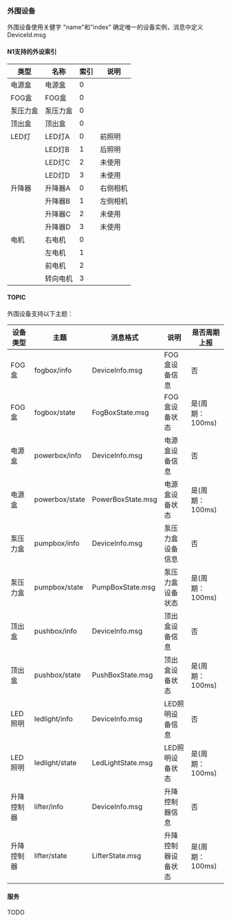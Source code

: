 
### 外围设备

外围设备使用关健字 "name"和"index" 确定唯一的设备实例，消息中定义DeviceId.msg


#### N1支持的外设索引

| 类型 | 名称 |  索引 |  说明 | 
| -- | -- | -- | -- |
| 电源盒 | 电源盒 |  0 |  |
| FOG盒 | FOG盒 | 0 |  |
| 泵压力盒 | 泵压力盒 | 0 |  |
| 顶出盒 | 顶出盒 | 0 |  |
| LED灯 | LED灯A | 0 | 前照明 |
| | LED灯B | 1 | 后照明 |
| | LED灯C | 2 | 未使用 |
| | LED灯D | 3 | 未使用 |
| 升降器 | 升降器A | 0 | 右侧相机 |
| | 升降器B | 1 |  左侧相机 |
| | 升降器C | 2 |  未使用 |
| | 升降器D | 3 |  未使用 |
| 电机 | 右电机 | 0 |  |
| | 左电机 | 1 |   |
| | 前电机 | 2 |   |
| | 转向电机 | 3 |   |


#### TOPIC

外围设备支持以下主题：

| 设备类型 | 主题  |  消息格式  | 说明 | 是否周期上报  |
| -- | -- | -- | -- |  -- | 
|  FOG盒 | fogbox/info  | DeviceInfo.msg  | FOG盒设备信息  |  否 | 
|  FOG盒 | fogbox/state  | FogBoxState.msg  | FOG盒设备状态  |  是(周期：100ms) | 
|  电源盒 | powerbox/info  | DeviceInfo.msg  | 电源盒设备信息  |  否 | 
|  电源盒 | powerbox/state  | PowerBoxState.msg  | 电源盒设备状态  |  是(周期：100ms) | 
|  泵压力盒 | pumpbox/info  | DeviceInfo.msg  | 泵压力盒设备信息  |  否 | 
|  泵压力盒 | pumpbox/state  | PumpBoxState.msg  | 泵压力盒设备状态  |  是(周期：100ms) | 
|  顶出盒 | pushbox/info  | DeviceInfo.msg  | 顶出盒设备信息  |  否 | 
|  顶出盒 | pushbox/state  | PushBoxState.msg  | 顶出盒设备状态  |  是(周期：100ms) | 
|  LED照明 | ledlight/info  | DeviceInfo.msg  | LED照明设备信息  |  否 | 
|  LED照明 | ledlight/state  | LedLightState.msg  | LED照明设备状态  |  是(周期：100ms) | 
|  升降控制器 | lifter/info  | DeviceInfo.msg  | 升降控制器信息  |  否 | 
|  升降控制器 | lifter/state  | LifterState.msg  | 升降控制器设备状态  |  是(周期：100ms) | 


#### 服务

TODO

